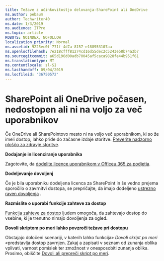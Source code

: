 ```yaml
---
title: Težave z učinkovitostjo delovanja-SharePoint ali OneDrive
ms.author: pebaum
author: Techwriter40
ms.date: 1/3/2019
ms.audience: ITPro
ms.topic: article
ROBOTS: NOINDEX, NOFOLLOW
localization_priority: Normal
ms.assetid: 9225ec0f-771f-4d7a-8157-e188953107aa
ms.openlocfilehash: 7e218cfff81274cd16d55dec2c5243eb8b74a3b7
ms.sourcegitcommit: a65d196d00adb70045af5caca9828fe44b951f61
ms.translationtype: MT
ms.contentlocale: sl-SI
ms.lasthandoff: 09/04/2019
ms.locfileid: "36750572"
---
```

# <a name="sharepoint-or-onedrive-slow-inaccessible-or-unavailable-for-multiple-users"></a>SharePoint ali OneDrive počasen, nedostopen ali ni na voljo za več uporabnikov

Če OneDrive ali SharePointovo mesto ni na voljo več uporabnikom, ki so že imeli dostop, lahko pride do začasne izdaje storitve. [Preverite nadzorno ploščo za zdravje storitve](https://portal.office.com/adminportal/home#/servicehealth).

**Dodajanje in licenciranje uporabnika**

Zagotovite, da [dodelite licence uporabnikom v Officeu 365 za podjetja](https://docs.microsoft.com/office365/admin/subscriptions-and-billing/assign-licenses-to-users?view=o365-worldwide&amp;tabs=One).


**Dodeljevanje dovoljenj**

Če je bila uporabniku dodeljena licenca za SharePoint in še vedno prejema sporočilo o zavrnitvi dostopa, se prepričajte, da imajo dodeljeno [ustrezno raven dovoljenja](https://docs.microsoft.com/sharepoint/understanding-permission-levels) .

**Razmislite o uporabi funkcije zahteve za dostop**

[Funkcija zahteve za dostop](https://support.office.com/article/Set-up-and-manage-access-requests-94B26E0B-2822-49D4-929A-8455698654B3) ljudem omogoča, da zahtevajo dostop do vsebine, ki je trenutno nimajo dovoljenja za ogled.

**Dovoli skriptom po meri lahko povzroči težave pri dostopu**

Obstajajo določeni scenariji, v katerih lahko funkcija» *Dovoli skript po meri* «predstavlja dostop zavrnjen. Zakaj a zapisati v seznam od zunanja oblika vplivati, varnost pomislek ter zmožnost v onesposobiti zunanja oblika. Prosimo, obiščite [Dovoli ali prepreči skript po meri](https://docs.microsoft.com/sharepoint/allow-or-prevent-custom-script).

